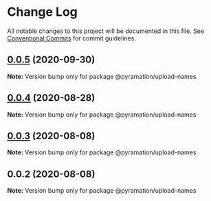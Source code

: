# Change Log

All notable changes to this project will be documented in this file.
See [Conventional Commits](https://conventionalcommits.org) for commit guidelines.

## [0.0.5](https://github.com/pyramation/uploads/compare/@pyramation/upload-names@0.0.4...@pyramation/upload-names@0.0.5) (2020-09-30)

**Note:** Version bump only for package @pyramation/upload-names





## [0.0.4](https://github.com/pyramation/uploads/compare/@pyramation/upload-names@0.0.3...@pyramation/upload-names@0.0.4) (2020-08-28)

**Note:** Version bump only for package @pyramation/upload-names





## [0.0.3](https://github.com/pyramation/uploads/compare/@pyramation/upload-names@0.0.2...@pyramation/upload-names@0.0.3) (2020-08-08)

**Note:** Version bump only for package @pyramation/upload-names





## 0.0.2 (2020-08-08)

**Note:** Version bump only for package @pyramation/upload-names

